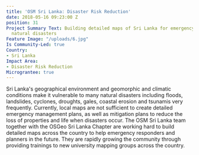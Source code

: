 ```yaml
---
title: 'OSM Sri Lanka: Disaster Risk Reduction'
date: 2018-05-16 09:23:00 Z
position: 31
Project Summary Text: Building detailed maps of Sri Lanka for emergency response during
  natural disasters
Feature Image: "/uploads/6.jpg"
Is Community-Led: true
Country:
- Sri Lanka
Impact Area:
- Disaster Risk Reduction
Micrograntee: true
---
```


Sri Lanka's geographical environment and geomorphic and climatic conditions make it vulnerable to many natural disasters including floods, landslides, cyclones, droughts, gales, coastal erosion and tsunamis very frequently. Currently, local maps are not sufficient to create detailed emergency management plans, as well as mitigation plans to reduce the loss of properties and life when disasters occur. The OSM Sri Lanka team together with the OSGeo Sri Lanka Chapter are working hard to build detailed maps across the country to help emergency responders and planners in the future. They are rapidly growing the community through providing trainings to new university mapping groups across the country.